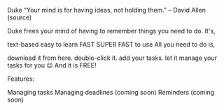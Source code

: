Duke
“Your mind is for having ideas, not holding them.” – David Allen (source)

Duke frees your mind of having to remember things you need to do. It's,

text-based
easy to learn
FAST SUPER FAST to use
All you need to do is,

download it from here.
double-click it.
add your tasks.
let it manage your tasks for you 😉
And it is FREE!

Features:

 Managing tasks
 Managing deadlines (coming soon)
 Reminders (coming soon)
